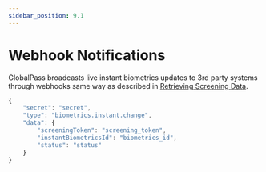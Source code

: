 ```yaml
---
sidebar_position: 9.1
---
```

# Webhook Notifications

GlobalPass broadcasts live instant biometrics updates to 3rd party systems through webhooks same way as described in [Retrieving Screening Data](../kyc-screenings/retrieving-screening-data.md).

```js title="Example webhook"
{
    "secret": "secret",
    "type": "biometrics.instant.change",
    "data": {
        "screeningToken": "screening_token",
        "instantBiometricsId": "biometrics_id",
        "status": "status"
    }
}
```
